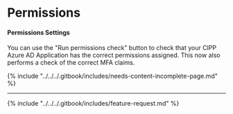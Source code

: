 # Permissions

#### Permissions Settings

You can use the "Run permissions check" button to check that your CIPP Azure AD Application has the correct permissions assigned. This now also performs a check of the correct MFA claims.

{% include "../../../.gitbook/includes/needs-content-incomplete-page.md" %}

***

{% include "../../../.gitbook/includes/feature-request.md" %}
